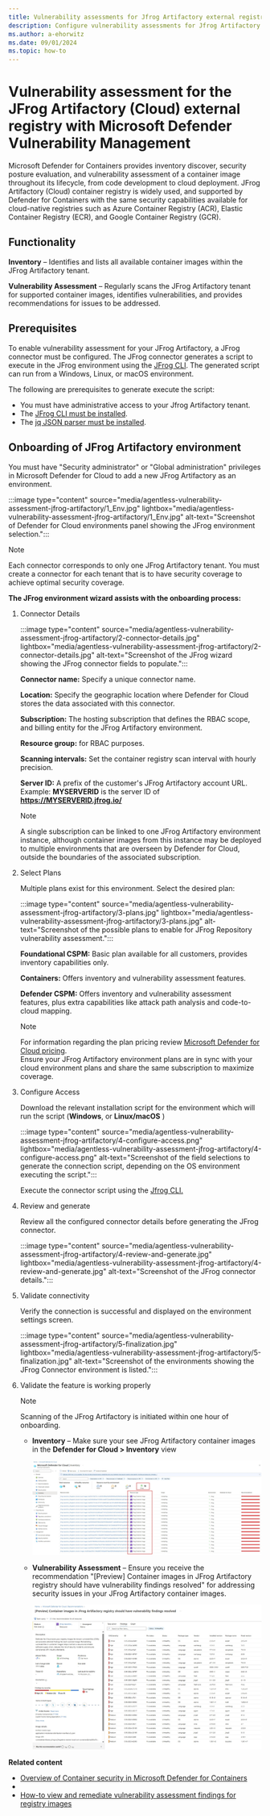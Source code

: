 ```yaml
---
title: Vulnerability assessments for Jfrog Artifactory external registry with Microsoft Defender Vulnerability Management
description: Configure vulnerability assessments for Jfrog Artifactory as an external registry with Microsoft Defender Vulnerability Management.
ms.author: a-ehorwitz
ms.date: 09/01/2024
ms.topic: how-to
---
```


# Vulnerability assessment for the JFrog Artifactory (Cloud) external registry with Microsoft Defender Vulnerability Management

Microsoft Defender for Containers provides inventory discover, security posture evaluation, and vulnerability assessment of a container image throughout its lifecycle, from code development to cloud deployment. JFrog Artifactory (Cloud) container registry is widely used, and supported by Defender for Containers with the same security capabilities available for cloud-native registries such as Azure Container Registry (ACR), Elastic Container Registry (ECR), and Google Container Registry (GCR). 

## Functionality

**Inventory** – Identifies and lists all available container images within the JFrog Artifactory tenant.

**Vulnerability Assessment** – Regularly scans the JFrog Artifactory tenant for supported container images, identifies vulnerabilities, and provides recommendations for issues to be addressed.

## Prerequisites

To enable vulnerability assessment for your JFrog Artifactory, a JFrog connector must be configured. The JFrog connector generates a script to execute in the JFrog environment using the [JFrog CLI](https://docs.jfrog-applications.jfrog.io/jfrog-applications/jfrog-cli). The generated script can run from a Windows, Linux, or macOS environment.

The following are prerequisites to generate execute the script:

- You must have administrative access to your Jfrog Artifactory tenant.
- The [JFrog CLI must be installed](https://docs.jfrog-applications.jfrog.io/jfrog-applications/jfrog-cli/install).
- The [jq JSON parser must be installed](https://jqlang.github.io/jq/).

## Onboarding of JFrog Artifactory environment

You must have "Security administrator" or "Global administration" privileges in Microsoft Defender for Cloud to add a new JFrog Artifactory as an environment.

:::image type="content" source="media/agentless-vulnerability-assessment-jfrog-artifactory/1_Env.jpg" lightbox="media/agentless-vulnerability-assessment-jfrog-artifactory/1_Env.jpg" alt-text="Screenshot of Defender for Cloud environments panel showing the JFrog environment selection.":::

> [!NOTE]
> Each connector corresponds to only one JFrog Artifactory tenant. You must create a connector for each tenant that is to have security coverage to achieve optimal security coverage.

**The JFrog environment wizard assists with the onboarding process:**

1. Connector Details

    :::image type="content" source="media/agentless-vulnerability-assessment-jfrog-artifactory/2-connector-details.jpg" lightbox="media/agentless-vulnerability-assessment-jfrog-artifactory/2-connector-details.jpg" alt-text="Screenshot of the JFrog wizard showing the JFrog connector fields to populate.":::

    **Connector name:** Specify a unique connector name.
   
    **Location:** Specify the geographic location where Defender for Cloud stores the data associated with this connector.
   
    **Subscription:** The hosting subscription that defines the RBAC scope, and billing entity for the JFrog Artifactory environment.
   
    **Resource group:** for RBAC purposes.
        
    **Scanning intervals:**  Set the container registry scan interval with hourly precision.
   
    **Server ID:** A prefix of the customer's JFrog Artifactory account URL. Example: **MYSERVERID** is the server ID of **https://MYSERVERID.jfrog.io/** 

    > [!NOTE]
    > A single subscription can be linked to one JFrog Artifactory environment instance, although container images from this instance may be deployed to multiple environments that are overseen by Defender for Cloud, outside the boundaries of the associated subscription.

1. Select Plans
   
     Multiple plans exist for this environment. Select the desired plan:
     
    :::image type="content" source="media/agentless-vulnerability-assessment-jfrog-artifactory/3-plans.jpg" lightbox="media/agentless-vulnerability-assessment-jfrog-artifactory/3-plans.jpg" alt-text="Screenshot of the possible plans to enable for JFrog Repository vulnerability assessment.":::


    **Foundational CSPM:** Basic plan available for all customers, provides inventory capabilities only.
    
    **Containers:** Offers inventory and vulnerability assessment features.  
    
    **Defender CSPM:** Offers inventory and vulnerability assessment features, plus extra capabilities like attack path analysis and code-to-cloud mapping.
    
    > [!NOTE] 
    > For information regarding the plan pricing review [Microsoft Defender for Cloud pricing](https://azure.microsoft.com/pricing/details/defender-for-cloud/).  
    > Ensure your JFrog Artifactory environment plans are in sync with your cloud environment plans and share the same subscription to maximize coverage.
    
1. Configure Access
    
    Download the relevant installation script for the environment which will run the script (**Windows**, or **Linux/macOS** )

    :::image type="content" source="media/agentless-vulnerability-assessment-jfrog-artifactory/4-configure-access.png" lightbox="media/agentless-vulnerability-assessment-jfrog-artifactory/4-configure-access.png" alt-text="Screenshot of the field selections to generate the connection script, depending on the OS environment executing the script.":::

    Execute the connector script using the [Jfrog CLI.](https://docs.jfrog-applications.jfrog.io/jfrog-applications/jfrog-cli)

1. Review and generate

    Review all the configured connector details before generating the JFrog connector.
    
    :::image type="content" source="media/agentless-vulnerability-assessment-jfrog-artifactory/4-review-and-generate.jpg" lightbox="media/agentless-vulnerability-assessment-jfrog-artifactory/4-review-and-generate.jpg" alt-text="Screenshot of the JFrog connector details.":::
    
1. Validate connectivity  

    Verify the connection is successful and displayed on the environment settings screen.
    
    :::image type="content" source="media/agentless-vulnerability-assessment-jfrog-artifactory/5-finalization.jpg" lightbox="media/agentless-vulnerability-assessment-jfrog-artifactory/5-finalization.jpg" alt-text="Screenshot of the environments showing the JFrog Connector environment is listed.":::
    
1. Validate the feature is working properly
   
    > [!NOTE] 
    > Scanning of the JFrog Artifactory is initiated within one hour of onboarding.
    
    - **Inventory** – Make sure your see JFrog Artifactory container images in the **Defender for Cloud > Inventory** view
    
        [![#6_Inventory](media/agentless-vulnerability-assessment-jfrog-artifactory/6-inventory.jpg)](media/agentless-vulnerability-assessment-jfrog-artifactory/6-inventory.jpg#lightbox)
        
    -  **Vulnerability Assessment** – Ensure you receive the recommendation "[Preview] Container images in JFrog Artifactory registry should have vulnerability findings resolved" for addressing security issues in your JFrog Artifactory container images.
    
        [![#7_Reccomendations](media/agentless-vulnerability-assessment-jfrog-artifactory/7-reccomendations.jpg)](media/agentless-vulnerability-assessment-jfrog-artifactory/7-reccomendations.jpg#lightbox)
    
**Related content**

- [Overview of Container security in Microsoft Defender for Containers](/azure/defender-for-cloud/defender-for-containers-introduction)
- 
- [How-to view and remediate vulnerability assessment findings for registry images](/azure/defender-for-cloud/view-and-remediate-vulnerability-registry-images)

